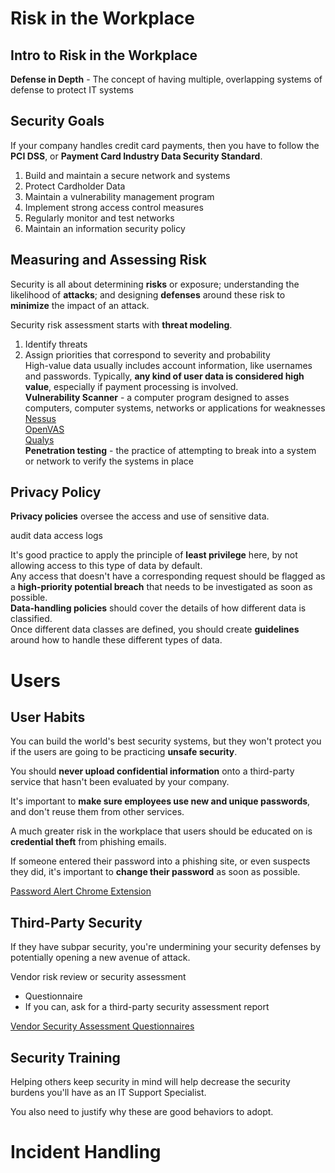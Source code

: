 # Risk in the Workplace
## Intro to Risk in the Workplace
**Defense in Depth** - The concept of having multiple, overlapping systems of defense to protect IT systems
## Security Goals
If your company handles credit card payments, then you have to follow the **PCI DSS**, or **Payment Card Industry Data Security Standard**.
1. Build and maintain a secure network and systems
2. Protect Cardholder Data
3. Maintain a vulnerability management program
4. Implement strong access control measures
5. Regularly monitor and test networks
6. Maintain an information security policy

## Measuring and Assessing Risk
Security is all about determining **risks** or exposure; understanding the likelihood of **attacks**; and designing **defenses** around these risk to **minimize** the impact of an attack.

Security risk assessment starts with **threat modeling**.
1. Identify threats
2. Assign priorities that correspond to severity and probability  
High-value data usually includes account information, like usernames and passwords.  Typically, **any kind of user data is considered high value**, especially if payment processing is involved.  
**Vulnerability Scanner** - a computer program designed to asses computers, computer systems, networks or applications for weaknesses  
[Nessus](https://www.tenable.com/products/nessus/nessus-professional)  
[OpenVAS](http://www.openvas.org/)  
[Qualys](https://www.qualys.com/forms/freescan/)  
**Penetration testing** - the practice of attempting to break into a system or network to verify the systems in place

## Privacy Policy
**Privacy policies** oversee the access and use of sensitive data.

audit data access logs

It's good practice to apply the principle of **least privilege** here, by not allowing access to this type of data by default.  
Any access that doesn't have a corresponding request should be flagged as a **high-priority potential breach** that needs to be investigated as soon as possible.  
**Data-handling policies** should cover the details of how different data is classified.  
Once different data classes are defined, you should create **guidelines** around how to handle these different types of data.  

# Users
## User Habits
You can build the world's best security systems, but they won't protect you if the users are going to be practicing **unsafe security**.

You should **never upload confidential information** onto a third-party service that hasn't been evaluated by your company.

It's important to **make sure employees use new and unique passwords**, and don't reuse them from other services.

A much greater risk in the workplace that users should be educated on is **credential theft** from phishing emails.

If someone entered their password into a phishing site, or even suspects they did, it's important to **change their password** as soon as possible.

[Password Alert Chrome Extension](https://support.google.com/a/answer/6197508?hl=en)

## Third-Party Security
If they have subpar security, you're undermining your security defenses by potentially opening a new avenue of attack.

Vendor risk review or security assessment
* Questionnaire
* If you can, ask for a third-party security assessment report

[Vendor Security Assessment Questionnaires](https://vsaq-demo.withgoogle.com/)

## Security Training
Helping others keep security in mind will help decrease the security burdens you'll have as an IT Support Specialist.

You also need to justify why these are good behaviors to adopt.

# Incident Handling


